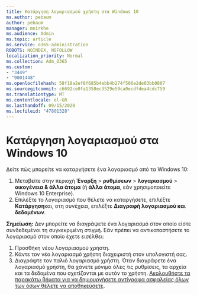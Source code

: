 ```yaml
---
title: Κατάργηση λογαριασμού χρήστη στα Windows 10
ms.author: pebaum
author: pebaum
manager: mnirkhe
ms.audience: Admin
ms.topic: article
ms.service: o365-administration
ROBOTS: NOINDEX, NOFOLLOW
localization_priority: Normal
ms.collection: Adm_O365
ms.custom:
- "3449"
- "9001448"
ms.openlocfilehash: 58f18a2ef8f685b4ebb4b274f506e2de03bb0807
ms.sourcegitcommit: c6692ce0fa1358ec3529e59ca0ecdfdea4cdc759
ms.translationtype: MT
ms.contentlocale: el-GR
ms.lasthandoff: 09/15/2020
ms.locfileid: "47801328"
---
```

# <a name="remove-an-account-in-windows-10"></a>Κατάργηση λογαριασμού στα Windows 10

Δείτε πώς μπορείτε να καταργήσετε ένα λογαριασμό από τα Windows 10:

1. Μεταβείτε στην περιοχή **Έναρξη**  >  **ρυθμίσεων**  >  **λογαριασμού**  >  **οικογένεια & άλλα άτομα** (ή **άλλα άτομα**, εάν χρησιμοποιείτε Windows 10 Enterprise).
2. Επιλέξτε το λογαριασμό που θέλετε να καταργήσετε, επιλέξτε **Κατάργηση**και, στη συνέχεια, επιλέξτε **Διαγραφή λογαριασμού και δεδομένων**.
 
**Σημείωση:** Δεν μπορείτε να διαγράψετε ένα λογαριασμό στον οποίο είστε συνδεδεμένοι τη συγκεκριμένη στιγμή.  Εάν πρέπει να αντικαταστήσετε το λογαριασμό στον οποίο έχετε εισέλθει:

1. Προσθήκη νέου λογαριασμού χρήστη.
2. Κάντε τον νέο λογαριασμό χρήστη διαχειριστή στον υπολογιστή σας.
3. Διαγράψτε τον παλιό λογαριασμό χρήστη. Όταν διαγράφετε ένα λογαριασμό χρήστη, θα χάνετε μόνιμα όλες τις ρυθμίσεις, τα αρχεία και τα δεδομένα που σχετίζονται με αυτόν το χρήστη. [Ακολουθήστε τα παρακάτω βήματα για να δημιουργήσετε αντίγραφα ασφαλείας όλων των όσων θέλετε να αποθηκεύσετε](https://support.microsoft.com/help/4027408/windows-10-backup-and-restore).